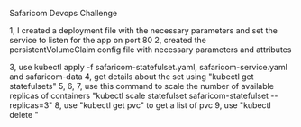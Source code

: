 Safaricom Devops Challenge

1, I created a deployment file with the necessary parameters and set the service to listen for the app on port 80
2, created the persistentVolumeClaim config file with necessary parameters and attributes

3, use kubectl apply -f safaricom-statefulset.yaml, safaricom-service.yaml and safaricom-data
4, get details about the set using "kubectl get statefulsets"
5,
6,
7, use this command to scale the number of available replicas of containers "kubectl scale statefulset safaricom-statefulset --replicas=3"
8, use "kubectl get pvc" to get a list of pvc
9, use "kubectl delete "
